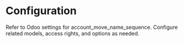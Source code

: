 # Configuration

Refer to Odoo settings for account_move_name_sequence. Configure related models, access rights, and options as needed.
